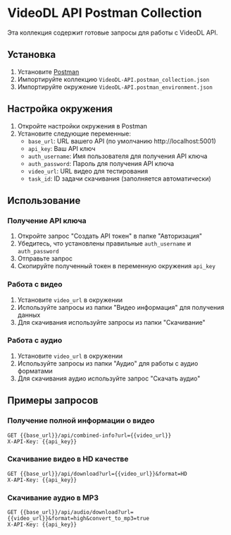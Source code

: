 # VideoDL API Postman Collection

Эта коллекция содержит готовые запросы для работы с VideoDL API.

## Установка

1. Установите [Postman](https://www.postman.com/downloads/)
2. Импортируйте коллекцию `VideoDL-API.postman_collection.json`
3. Импортируйте окружение `VideoDL-API.postman_environment.json`

## Настройка окружения

1. Откройте настройки окружения в Postman
2. Установите следующие переменные:
   - `base_url`: URL вашего API (по умолчанию http://localhost:5001)
   - `api_key`: Ваш API ключ
   - `auth_username`: Имя пользователя для получения API ключа
   - `auth_password`: Пароль для получения API ключа
   - `video_url`: URL видео для тестирования
   - `task_id`: ID задачи скачивания (заполняется автоматически)

## Использование

### Получение API ключа

1. Откройте запрос "Создать API токен" в папке "Авторизация"
2. Убедитесь, что установлены правильные `auth_username` и `auth_password`
3. Отправьте запрос
4. Скопируйте полученный токен в переменную окружения `api_key`

### Работа с видео

1. Установите `video_url` в окружении
2. Используйте запросы из папки "Видео информация" для получения данных
3. Для скачивания используйте запросы из папки "Скачивание"

### Работа с аудио

1. Установите `video_url` в окружении
2. Используйте запросы из папки "Аудио" для работы с аудио форматами
3. Для скачивания аудио используйте запрос "Скачать аудио"

## Примеры запросов

### Получение полной информации о видео
```http
GET {{base_url}}/api/combined-info?url={{video_url}}
X-API-Key: {{api_key}}
```

### Скачивание видео в HD качестве
```http
GET {{base_url}}/api/download?url={{video_url}}&format=HD
X-API-Key: {{api_key}}
```

### Скачивание аудио в MP3
```http
GET {{base_url}}/api/audio/download?url={{video_url}}&format=high&convert_to_mp3=true
X-API-Key: {{api_key}}
``` 